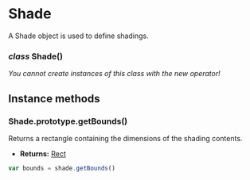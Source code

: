 # Shade

A Shade object is used to define shadings.

### *class* Shade()

*You cannot create instances of this class with the new operator!*

## Instance methods

### Shade.prototype.getBounds()

Returns a rectangle containing the dimensions of the shading
contents.

* **Returns:**
  [Rect](Rect.md)

```javascript
var bounds = shade.getBounds()
```
